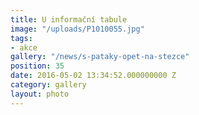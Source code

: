 ```yaml
---
title: U informační tabule
image: "/uploads/P1010055.jpg"
tags:
- akce
gallery: "/news/s-pataky-opet-na-stezce"
position: 35
date: 2016-05-02 13:34:52.000000000 Z
category: gallery
layout: photo
---
```

